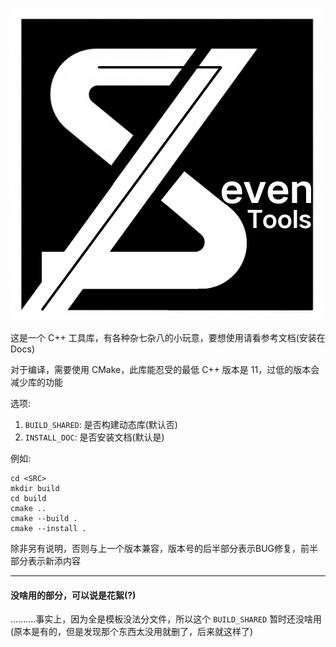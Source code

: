 ![logo](logo.png)

这是一个 C++ 工具库，有各种杂七杂八的小玩意，要想使用请看参考文档(安装在 Docs)

对于编译，需要使用 CMake，此库能忍受的最低 C++ 版本是 11，过低的版本会减少库的功能

选项:
1. `BUILD_SHARED`: 是否构建动态库(默认否)
2. `INSTALL_DOC`: 是否安装文档(默认是)

例如:
```
cd <SRC>
mkdir build
cd build
cmake ..
cmake --build .
cmake --install .
```

除非另有说明，否则与上一个版本兼容，版本号的后半部分表示BUG修复，前半部分表示新添内容

---
#### 没啥用的部分，可以说是花絮(?)

..........事实上，因为全是模板没法分文件，所以这个 `BUILD_SHARED` 暂时还没啥用(原本是有的，但是发现那个东西太没用就删了，后来就这样了)
